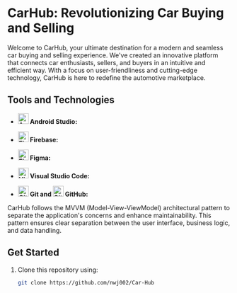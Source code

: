 # CarHub: Revolutionizing Car Buying and Selling

Welcome to CarHub, your ultimate destination for a modern and seamless car buying and selling experience. We've created an innovative platform that connects car enthusiasts, sellers, and buyers in an intuitive and efficient way. With a focus on user-friendliness and cutting-edge technology, CarHub is here to redefine the automotive marketplace.

## Tools and Technologies

- **<img src="https://img.icons8.com/color/48/000000/android-os.png" alt="Android Studio" width="24"/> Android Studio:** 

- **<img src="https://img.icons8.com/color/48/000000/firebase.png" alt="Firebase" width="24"/> Firebase:**

- **<img src="https://img.icons8.com/ios-filled/48/000000/figma.png" alt="Figma" width="24"/> Figma:**  

- **<img src="https://img.icons8.com/fluent/48/000000/visual-studio-code-2019.png" alt="Visual Studio Code" width="24"/> Visual Studio Code:** 

- **<img src="https://img.icons8.com/ios/48/000000/git.png" alt="Git" width="24"/> Git and <img src="https://img.icons8.com/ios/48/000000/github.png" alt="GitHub" width="24"/> GitHub:** 

CarHub follows the MVVM (Model-View-ViewModel) architectural pattern to separate the application's concerns and enhance maintainability. This pattern ensures clear separation between the user interface, business logic, and data handling.

## Get Started

1. Clone this repository using:
   ```bash
   git clone https://github.com/nwj002/Car-Hub
   

[//]: # (## ui Screenshorts)

[//]: # ()
[//]: # (![Splash screen]&#40;assets/1.png&#41;)

[//]: # (![Login screen]&#40;assets/2.png&#41;)

